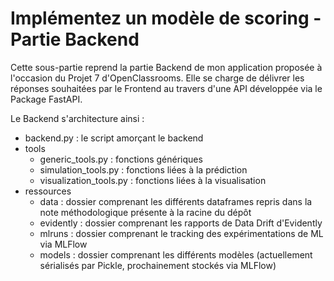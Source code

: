 # Implémentez un modèle de scoring - Partie Backend

Cette sous-partie reprend la partie Backend de mon application proposée à l'occasion du Projet 7 d'OpenClassrooms. Elle se charge de délivrer les réponses souhaitées par le Frontend au travers d'une API développée via le Package FastAPI.  
  
Le Backend s'architecture ainsi :  
  - backend.py : le script amorçant le backend  
  - tools  
     - generic_tools.py : fonctions génériques  
     - simulation_tools.py : fonctions liées à la prédiction  
     - visualization_tools.py : fonctions liées à la visualisation  
  - ressources  
     - data : dossier comprenant les différents dataframes repris dans la note méthodologique présente à la racine du dépôt  
     - evidently : dossier comprenant les rapports de Data Drift d'Evidently  
     - mlruns : dossier comprenant le tracking des expérimentations de ML via MLFlow  
     - models : dossier comprenant les différents modèles (actuellement sérialisés par Pickle, prochainement stockés via MLFlow)  

